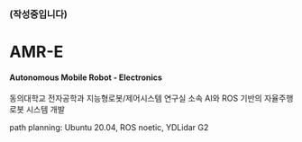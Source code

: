 ### (작성중입니다)
# AMR-E
#### Autonomous Mobile Robot - Electronics

동의대학교 전자공학과 지능형로봇/제어시스템 연구실 소속
AI와 ROS 기반의 자율주행로봇 시스템 개발

path planning: Ubuntu 20.04, ROS noetic, YDLidar G2

